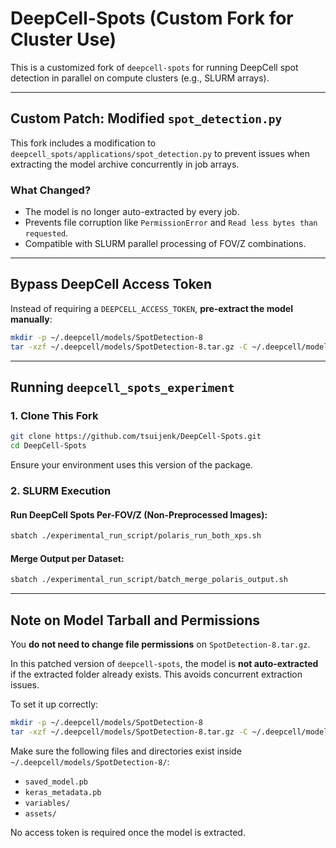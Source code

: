# DeepCell-Spots (Custom Fork for Cluster Use)

This is a customized fork of `deepcell-spots` for running DeepCell spot detection in parallel on compute clusters (e.g., SLURM arrays).

---

## Custom Patch: Modified `spot_detection.py`

This fork includes a modification to `deepcell_spots/applications/spot_detection.py` to prevent issues when extracting the model archive concurrently in job arrays.

### What Changed?

- The model is no longer auto-extracted by every job.
- Prevents file corruption like `PermissionError` and `Read less bytes than requested`.
- Compatible with SLURM parallel processing of FOV/Z combinations.

---

## Bypass DeepCell Access Token

Instead of requiring a `DEEPCELL_ACCESS_TOKEN`, **pre-extract the model manually**:

```bash
mkdir -p ~/.deepcell/models/SpotDetection-8
tar -xzf ~/.deepcell/models/SpotDetection-8.tar.gz -C ~/.deepcell/models/SpotDetection-8
```

---

## Running `deepcell_spots_experiment`

### 1. Clone This Fork

```bash
git clone https://github.com/tsuijenk/DeepCell-Spots.git
cd DeepCell-Spots
```

Ensure your environment uses this version of the package.

### 2. SLURM Execution

#### Run DeepCell Spots Per-FOV/Z (Non-Preprocessed Images):

```bash
sbatch ./experimental_run_script/polaris_run_both_xps.sh
```

#### Merge Output per Dataset:

```bash
sbatch ./experimental_run_script/batch_merge_polaris_output.sh
```

---

## Note on Model Tarball and Permissions

You **do not need to change file permissions** on `SpotDetection-8.tar.gz`.

In this patched version of `deepcell-spots`, the model is **not auto-extracted** if the extracted folder already exists. This avoids concurrent extraction issues.

To set it up correctly:

```bash
mkdir -p ~/.deepcell/models/SpotDetection-8
tar -xzf ~/.deepcell/models/SpotDetection-8.tar.gz -C ~/.deepcell/models/SpotDetection-8
```

Make sure the following files and directories exist inside `~/.deepcell/models/SpotDetection-8/`:

- `saved_model.pb`
- `keras_metadata.pb`
- `variables/`
- `assets/`

No access token is required once the model is extracted.
